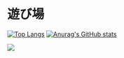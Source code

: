 # 遊び場

[![Top Langs](https://github-readme-stats.vercel.app/api/top-langs/?username=alter334&theme=default&layout=compact)](https://github.com/anuraghazra/github-readme-stats)
[![Anurag's GitHub stats](https://github-readme-stats.vercel.app/api?username=alter334)](https://github.com/anuraghazra/github-readme-stats)



[![](https://github-readme-streak-stats.herokuapp.com/?user=alter334&theme=default)](https://github-readme-streak-stats.herokuapp.com/?user=alter334&theme=default)


<!--
**alter334/alter334** is a ✨ _special_ ✨ repository because its `README.md` (this file) appears on your GitHub profile.

Here are some ideas to get you started:

- 🔭 I’m currently working on ...
- 🌱 I’m currently learning ...
- 👯 I’m looking to collaborate on ...
- 🤔 I’m looking for help with ...
- 💬 Ask me about ...
- 📫 How to reach me: ...
- 😄 Pronouns: ...
- ⚡ Fun fact: ...
-->
